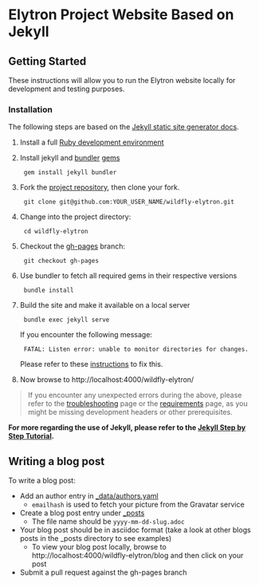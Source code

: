# Elytron Project Website Based on Jekyll

## Getting Started

These instructions will allow you to run the Elytron website locally for development and testing purposes.

### Installation
The following steps are based on the [Jekyll static site generator docs](https://jekyllrb.com/docs/).

1. Install a full [Ruby development environment](https://jekyllrb.com/docs/installation/)
2. Install jekyll and [bundler](https://jekyllrb.com/docs/ruby-101/#bundler)  [gems](https://jekyllrb.com/docs/ruby-101/#gems) 
  
        gem install jekyll bundler

3. Fork the [project repository](https://github.com/wildfly-security/wildfly-elytron), then clone your fork.
  
        git clone git@github.com:YOUR_USER_NAME/wildfly-elytron.git

4. Change into the project directory:
  
        cd wildfly-elytron

5. Checkout the [gh-pages](https://github.com/wildfly-security/wildfly-elytron/tree/gh-pages) branch:
  
        git checkout gh-pages

6. Use bundler to fetch all required gems in their respective versions

        bundle install

7. Build the site and make it available on a local server
  
        bundle exec jekyll serve

   If you encounter the following message:

        FATAL: Listen error: unable to monitor directories for changes.  
        
   Please refer to these [instructions](https://github.com/guard/listen/wiki/Increasing-the-amount-of-inotify-watchers) to fix this.       
        
8. Now browse to http://localhost:4000/wildfly-elytron/

> If you encounter any unexpected errors during the above, please refer to the [troubleshooting](https://jekyllrb.com/docs/troubleshooting/#configuration-problems) page or the [requirements](https://jekyllrb.com/docs/installation/#requirements) page, as you might be missing development headers or other prerequisites.


**For more regarding the use of Jekyll, please refer to the [Jekyll Step by Step Tutorial](https://jekyllrb.com/docs/step-by-step/01-setup/).**

## Writing a blog post

To write a blog post:

- Add an author entry in [_data/authors.yaml](https://github.com/wildfly-security/wildfly-elytron/tree/gh-pages/_data/authors.yaml)
    - `emailhash` is used to fetch your picture from the Gravatar service
- Create a blog post entry under [_posts](https://github.com/wildfly-security/wildfly-elytron/tree/gh-pages/_posts)
    - The file name should be `yyyy-mm-dd-slug.adoc`
- Your blog post should be in asciidoc format (take a look at other blogs posts in the _posts directory to see examples)
    - To view your blog post locally, browse to http://localhost:4000/wildfly-elytron/blog and then click on your post
- Submit a pull request against the gh-pages branch

